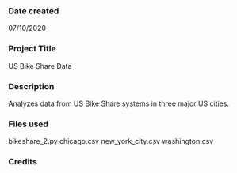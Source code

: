 ### Date created
07/10/2020

### Project Title
US Bike Share Data

### Description
Analyzes data from US Bike Share systems in three major US cities.

### Files used
bikeshare_2.py
chicago.csv
new_york_city.csv
washington.csv

### Credits



